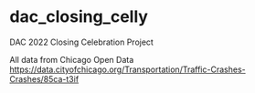 # dac_closing_celly
DAC 2022 Closing Celebration Project

All data from Chicago Open Data https://data.cityofchicago.org/Transportation/Traffic-Crashes-Crashes/85ca-t3if
